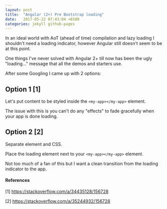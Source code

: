 ```yaml
---
layout: post
title:  "Angular (2+) Pre Bootstrap loading"
date:   2017-05-22 07:43:04 +0100
categories: jekyll github-pages
---
```


In an ideal world with AoT (ahead of time) compilation and lazy loading I shouldn't need a loading indicator, however Angular still doesn't seem to be at this point.

One things I've never solved with Angular 2+ till now has been the ugly "loading..." message that all the demos and starters use.

After some Googling I came up with 2 options:

## Option 1 [1]

Let's put content to be styled inside the `<my-app></my-app>` element.

The issue with this is you can't do any "effects" to fade gracefully when your app is done loading.

## Option 2 [2]

Separate element and CSS.

Place the loading element next to your `<my-app></my-app>` element.

Not too much of a fan of this but I want a clean transition from the loading indicator to the app.


#### References

[1] https://stackoverflow.com/a/34435128/156728

[2] https://stackoverflow.com/a/35244932/156728